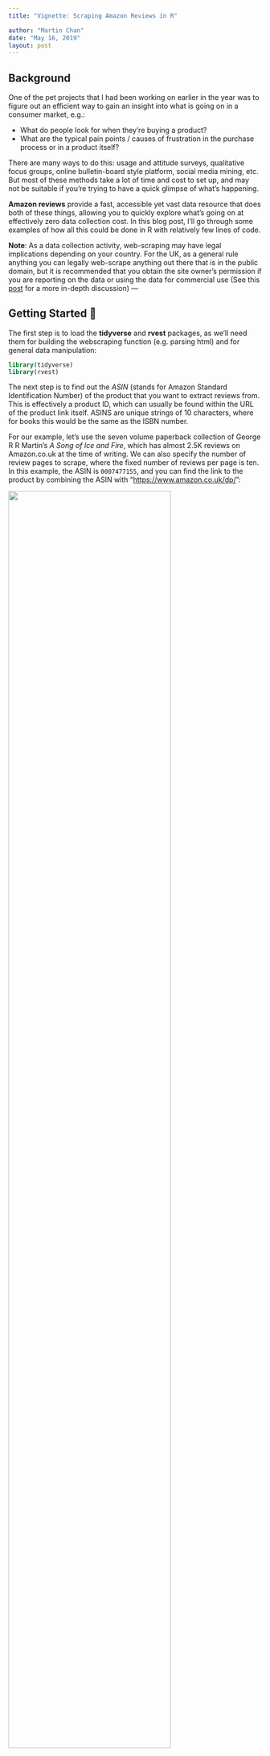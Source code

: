 ```yaml
---
title: "Vignette: Scraping Amazon Reviews in R"

author: "Martin Chan"
date: "May 16, 2019"
layout: post
---
```



<section class="main-content">
<div id="background" class="section level2">
<h2>Background</h2>
<p>One of the pet projects that I had been working on earlier in the year was to figure out an efficient way to gain an insight into what is going on in a consumer market, e.g.:</p>
<ul>
<li>What do people look for when they’re buying a product?</li>
<li>What are the typical pain points / causes of frustration in the purchase process or in a product itself?</li>
</ul>
<p>There are many ways to do this: usage and attitude surveys, qualitative focus groups, online bulletin-board style platform, social media mining, etc. But most of these methods take a lot of time and cost to set up, and may not be suitable if you’re trying to have a quick glimpse of what’s happening.</p>
<p><strong>Amazon reviews</strong> provide a fast, accessible yet vast data resource that does both of these things, allowing you to quickly explore what’s going on at effectively zero data collection cost. In this blog post, I’ll go through some examples of how all this could be done in R with relatively few lines of code.</p>
<p><strong>Note</strong>: As a data collection activity, web-scraping may have legal implications depending on your country. For the UK, as a general rule anything you can legally web-scrape anything out there that is in the public domain, but it is recommended that you obtain the site owner’s permission if you are reporting on the data or using the data for commercial use (See this <a href="https://benbernardblog.com/web-scraping-and-crawling-are-perfectly-legal-right/">post</a> for a more in-depth discussion) —</p>
</div>
<div id="getting-started" class="section level2">
<h2>Getting Started 🚀</h2>
<p>The first step is to load the <strong>tidyverse</strong> and <strong>rvest</strong> packages, as we’ll need them for building the webscraping function (e.g. parsing html) and for general data manipulation:</p>
<div class="sourceCode" id="cb1"><pre class="sourceCode r"><code class="sourceCode r"><a class="sourceLine" id="cb1-1" title="1"><span class="kw">library</span>(tidyverse)</a>
<a class="sourceLine" id="cb1-2" title="2"><span class="kw">library</span>(rvest)</a></code></pre></div>
<p>The next step is to find out the <em>ASIN</em> (stands for Amazon Standard Identification Number) of the product that you want to extract reviews from. This is effectively a product ID, which can usually be found within the URL of the product link itself. ASINS are unique strings of 10 characters, where for books this would be the same as the ISBN number.</p>
<p>For our example, let’s use the seven volume paperback collection of George R R Martin’s <em>A Song of Ice and Fire</em>, which has almost 2.5K reviews on Amazon.co.uk at the time of writing. We can also specify the number of review pages to scrape, where the fixed number of reviews per page is ten. In this example, the ASIN is <code>0007477155</code>, and you can find the link to the product by combining the ASIN with “<a href="https://www.amazon.co.uk/dp/" class="uri">https://www.amazon.co.uk/dp/</a>”:</p>
<p><img src="{{ site.url }}{{ site.baseurl }}\images\amazon_got.PNG" width="80%" /></p>
<p>To my knowledge, the URL structure works the same way for Amazon US and Amazon UK - you can simply change the URL root to make this work for the different websites (replace ‘.co.uk’ with ‘.com’). Whether this will continue to work in the future will be dependent on whether Amazon changes the set-up of the URLs.</p>
<hr />
</div>
<div id="writing-the-review-scraping-function" class="section level2">
<h2>Writing the review scraping function</h2>
<p>The next step is to write the main workhorse function for scraping the reviews.</p>
<p>In essence, what we are trying to achieve is to download the HTML content from the Amazon review page, and then use various html parsing and selector functions to organise the downloaded content into an easily manipulable format.</p>
<p>The <code>read_html()</code> function from the <strong>xml2</strong> package reads the HTML content from a given URL, which you can assign to an object in R (so you don’t have to keep re-downloading the website) and figure out how to extract content from the object.</p>
<p>In this specific example of scraping Amazon reviews, our objective is to get to a table that has the following three basic columns:</p>
<ul>
<li>Title of the Review</li>
<li>Body / Content of the Review</li>
<li>Rating given for the Review</li>
</ul>
<p>The trick is to use a combination of <code>html_nodes()</code> and <code>html_text()</code> from the <strong>rvest</strong> package to lock onto the content that you need (The <strong>rvest</strong> package recommends <a href="http://flukeout.github.io/">this</a> really cool site for learning how to use CSS selectors).</p>
<p>In my function, I assign all the bits of extracted content (review title, review body text, and star rating) into individual objects, and combine them into a tidy tibble to make it easy for data analysis.</p>
<p>Let’s call this function <code>scrape_amazon()</code>, and allow it to take in the ASIN and the page number as the two arguments:</p>
<div class="sourceCode" id="cb2"><pre class="sourceCode r"><code class="sourceCode r"><a class="sourceLine" id="cb2-1" title="1">scrape_amazon &lt;-<span class="st"> </span><span class="cf">function</span>(ASIN, page_num){</a>
<a class="sourceLine" id="cb2-2" title="2">  </a>
<a class="sourceLine" id="cb2-3" title="3">  url_reviews &lt;-<span class="st"> </span><span class="kw">paste0</span>(<span class="st">&quot;https://www.amazon.co.uk/product-reviews/&quot;</span>,ASIN,<span class="st">&quot;/?pageNumber=&quot;</span>,page_num)</a>
<a class="sourceLine" id="cb2-4" title="4">  </a>
<a class="sourceLine" id="cb2-5" title="5">  doc &lt;-<span class="st"> </span><span class="kw">read_html</span>(url_reviews) <span class="co"># Assign results to `doc`</span></a>
<a class="sourceLine" id="cb2-6" title="6">  </a>
<a class="sourceLine" id="cb2-7" title="7">  <span class="co"># Review Title</span></a>
<a class="sourceLine" id="cb2-8" title="8">  doc <span class="op">%&gt;%</span><span class="st"> </span></a>
<a class="sourceLine" id="cb2-9" title="9"><span class="st">    </span><span class="kw">html_nodes</span>(<span class="st">&quot;[class=&#39;a-size-base a-link-normal review-title a-color-base review-title-content a-text-bold&#39;]&quot;</span>) <span class="op">%&gt;%</span></a>
<a class="sourceLine" id="cb2-10" title="10"><span class="st">    </span><span class="kw">html_text</span>() -&gt;<span class="st"> </span>review_title</a>
<a class="sourceLine" id="cb2-11" title="11">  </a>
<a class="sourceLine" id="cb2-12" title="12">  <span class="co"># Review Text</span></a>
<a class="sourceLine" id="cb2-13" title="13">  doc <span class="op">%&gt;%</span><span class="st"> </span></a>
<a class="sourceLine" id="cb2-14" title="14"><span class="st">    </span><span class="kw">html_nodes</span>(<span class="st">&quot;[class=&#39;a-size-base review-text review-text-content&#39;]&quot;</span>) <span class="op">%&gt;%</span></a>
<a class="sourceLine" id="cb2-15" title="15"><span class="st">    </span><span class="kw">html_text</span>() -&gt;<span class="st"> </span>review_text</a>
<a class="sourceLine" id="cb2-16" title="16">  </a>
<a class="sourceLine" id="cb2-17" title="17">  <span class="co"># Number of stars in review</span></a>
<a class="sourceLine" id="cb2-18" title="18">  doc <span class="op">%&gt;%</span></a>
<a class="sourceLine" id="cb2-19" title="19"><span class="st">    </span><span class="kw">html_nodes</span>(<span class="st">&quot;[data-hook=&#39;review-star-rating&#39;]&quot;</span>) <span class="op">%&gt;%</span></a>
<a class="sourceLine" id="cb2-20" title="20"><span class="st">    </span><span class="kw">html_text</span>() -&gt;<span class="st"> </span>review_star</a>
<a class="sourceLine" id="cb2-21" title="21">  </a>
<a class="sourceLine" id="cb2-22" title="22">  <span class="co"># Return a tibble</span></a>
<a class="sourceLine" id="cb2-23" title="23">  <span class="kw">tibble</span>(review_title,</a>
<a class="sourceLine" id="cb2-24" title="24">         review_text,</a>
<a class="sourceLine" id="cb2-25" title="25">         review_star,</a>
<a class="sourceLine" id="cb2-26" title="26">         <span class="dt">page =</span> page_num) <span class="op">%&gt;%</span><span class="st"> </span><span class="kw">return</span>()</a>
<a class="sourceLine" id="cb2-27" title="27">}</a></code></pre></div>
<p>You can then run this function to extract a nice, clean table of reviews:</p>
<div class="sourceCode" id="cb3"><pre class="sourceCode r"><code class="sourceCode r"><a class="sourceLine" id="cb3-1" title="1"><span class="kw">scrape_amazon</span>(<span class="dt">ASIN =</span> <span class="st">&quot;0007477155&quot;</span>, <span class="dt">page_num =</span> <span class="dv">5</span>) <span class="op">%&gt;%</span></a>
<a class="sourceLine" id="cb3-2" title="2"><span class="st">  </span><span class="kw">head</span>()</a></code></pre></div>
<pre><code>## # A tibble: 6 x 4
##   review_title                review_text                review_star   page
##   &lt;chr&gt;                       &lt;chr&gt;                      &lt;chr&gt;        &lt;dbl&gt;
## 1 &quot;Fantastic!\n        &quot;      &quot;Absolutely loved the ser~ 5.0 out of ~     5
## 2 &quot;Brilliant audio books\n  ~ &quot;Delivered well packaged ~ 5.0 out of ~     5
## 3 &quot;Epic!\n        &quot;           &quot;I don&#39;t normally read mu~ 4.0 out of ~     5
## 4 &quot;At 2,000 pages plus I am ~ &quot;I have two confessions t~ 4.0 out of ~     5
## 5 &quot;Great value for a good co~ &quot;I bought &#39;Game of Throne~ 5.0 out of ~     5
## 6 &quot;everybody who has read or~ &quot;Well, everybody who has ~ 5.0 out of ~     5</code></pre>
<hr />
</div>
<div id="avoiding-bot-detection" class="section level2">
<h2>Avoiding bot detection</h2>
<p>Now that we’ve written the main web scraping function, we can add in some complexity: specifically, we can introduce systematic delays in between the HTML reads to avoid overloading web servers in a short space of time, which at the same time also helps avoid yourself being picked up as ‘suspicious webscraping behaviour’.</p>
<p>There are three parts to this anti-bot-detection charade:</p>
<ol style="list-style-type: decimal">
<li>You can instruct R to take a three second break between each HTML read by using the <code>Sys.sleep()</code> function.</li>
<li>You can use the modulus operator <code>%%</code> to get R to take extra long breaks every x number of scrapes (to make this appear even less suspicious for a bot detector).</li>
<li>The third and final part to this is that you can also create a system where you scrape a sequence of pages in <em>random</em> order - e.g. instead of scraping pages 1 - 2 - 3, you can scrape in the order of 2 - 3 - 1.</li>
</ol>
<p><strong>Confession</strong>: I’m personally not 100% sure how useful or necessary all this is in avoiding bot detection (<strong>#rstatsuperstition</strong>), but I tend to include these measures anyway as they’re quite simple and fun to do…</p>
<p>After you’ve set this all up, you can use <code>lapply()</code> to loop through the page ranges:</p>
<div class="sourceCode" id="cb5"><pre class="sourceCode r"><code class="sourceCode r"><a class="sourceLine" id="cb5-1" title="1">ASIN &lt;-<span class="st"> &quot;0007477155&quot;</span> <span class="co"># Specify ASIN</span></a>
<a class="sourceLine" id="cb5-2" title="2">page_range &lt;-<span class="st"> </span><span class="dv">1</span><span class="op">:</span><span class="dv">10</span> <span class="co"># Let&#39;s say we want to scrape pages 1 to 10</span></a>
<a class="sourceLine" id="cb5-3" title="3"></a>
<a class="sourceLine" id="cb5-4" title="4"><span class="co"># Create a table that scrambles page numbers using `sample()`</span></a>
<a class="sourceLine" id="cb5-5" title="5"><span class="co"># For randomising page reads!</span></a>
<a class="sourceLine" id="cb5-6" title="6">match_key &lt;-<span class="st"> </span><span class="kw">tibble</span>(<span class="dt">n =</span> page_range,</a>
<a class="sourceLine" id="cb5-7" title="7">                    <span class="dt">key =</span> <span class="kw">sample</span>(page_range,<span class="kw">length</span>(page_range)))</a>
<a class="sourceLine" id="cb5-8" title="8"></a>
<a class="sourceLine" id="cb5-9" title="9"><span class="kw">lapply</span>(page_range, <span class="cf">function</span>(i){</a>
<a class="sourceLine" id="cb5-10" title="10">  j &lt;-<span class="st"> </span>match_key[match_key<span class="op">$</span>n<span class="op">==</span>i,]<span class="op">$</span>key</a>
<a class="sourceLine" id="cb5-11" title="11"></a>
<a class="sourceLine" id="cb5-12" title="12">  <span class="kw">message</span>(<span class="st">&quot;Getting page &quot;</span>,i, <span class="st">&quot; of &quot;</span>,<span class="kw">length</span>(page_range), <span class="st">&quot;; Actual: page &quot;</span>,j) <span class="co"># Progress bar</span></a>
<a class="sourceLine" id="cb5-13" title="13"></a>
<a class="sourceLine" id="cb5-14" title="14">  <span class="kw">Sys.sleep</span>(<span class="dv">3</span>) <span class="co"># Take a three second break</span></a>
<a class="sourceLine" id="cb5-15" title="15"></a>
<a class="sourceLine" id="cb5-16" title="16">  <span class="cf">if</span>((i <span class="op">%%</span><span class="st"> </span><span class="dv">3</span>) <span class="op">==</span><span class="st"> </span><span class="dv">0</span>){ <span class="co"># After every three scrapes... take another two second break</span></a>
<a class="sourceLine" id="cb5-17" title="17">    </a>
<a class="sourceLine" id="cb5-18" title="18">    <span class="kw">message</span>(<span class="st">&quot;Taking a break...&quot;</span>) <span class="co"># Prints a &#39;taking a break&#39; message on your console</span></a>
<a class="sourceLine" id="cb5-19" title="19">    </a>
<a class="sourceLine" id="cb5-20" title="20">    <span class="kw">Sys.sleep</span>(<span class="dv">2</span>) <span class="co"># Take an additional two second break</span></a>
<a class="sourceLine" id="cb5-21" title="21">  }</a>
<a class="sourceLine" id="cb5-22" title="22">  <span class="kw">scrape_amazon</span>(<span class="dt">ASIN =</span> ASIN, <span class="dt">page_num =</span> j) <span class="co"># Scrape</span></a>
<a class="sourceLine" id="cb5-23" title="23">}) -&gt;<span class="st"> </span>output_list</a></code></pre></div>
<p>My R console looks like this, with the progress message: <img src="{{ site.url }}{{ site.baseurl }}\images\amazon_console.PNG" width="80%" /> —</p>
</div>
<div id="what-do-i-do-with-the-results" class="section level2">
<h2>What do I do with the results?</h2>
<p>The analytical possibilities are quite endless: word clouds, n-gram analysis, sentiment analysis, network diagrams… and definitely a topic for a separate post. To end the post, here is a quick demo of what you can easily do with ten lines of code!</p>
<div class="sourceCode" id="cb6"><pre class="sourceCode r"><code class="sourceCode r"><a class="sourceLine" id="cb6-1" title="1"><span class="kw">library</span>(tidytext)</a>
<a class="sourceLine" id="cb6-2" title="2"><span class="kw">library</span>(wordcloud)</a>
<a class="sourceLine" id="cb6-3" title="3"></a>
<a class="sourceLine" id="cb6-4" title="4">output_list <span class="op">%&gt;%</span><span class="st"> </span></a>
<a class="sourceLine" id="cb6-5" title="5"><span class="st">  </span><span class="kw">bind_rows</span>() <span class="op">%&gt;%</span></a>
<a class="sourceLine" id="cb6-6" title="6"><span class="st">  </span><span class="kw">unnest_tokens</span>(<span class="dt">output =</span> <span class="st">&quot;word&quot;</span>, <span class="dt">input =</span> <span class="st">&quot;review_text&quot;</span>, <span class="dt">token =</span> <span class="st">&quot;words&quot;</span>) <span class="op">%&gt;%</span></a>
<a class="sourceLine" id="cb6-7" title="7"><span class="st">  </span><span class="kw">count</span>(word) <span class="op">%&gt;%</span></a>
<a class="sourceLine" id="cb6-8" title="8"><span class="st">  </span><span class="kw">filter</span>(<span class="op">!</span>(word <span class="op">%in%</span><span class="st"> </span><span class="kw">c</span>(<span class="st">&quot;book&quot;</span>,<span class="st">&quot;books&quot;</span>))) <span class="op">%&gt;%</span></a>
<a class="sourceLine" id="cb6-9" title="9"><span class="st">  </span><span class="kw">anti_join</span>(tidytext<span class="op">::</span>stop_words, <span class="dt">by =</span> <span class="st">&quot;word&quot;</span>) -&gt;<span class="st"> </span>word_tb</a>
<a class="sourceLine" id="cb6-10" title="10"></a>
<a class="sourceLine" id="cb6-11" title="11">wordcloud<span class="op">::</span><span class="kw">wordcloud</span>(<span class="dt">words =</span> word_tb<span class="op">$</span>word, <span class="dt">freq =</span> word_tb<span class="op">$</span>n)</a></code></pre></div>
<p><img src="{{ site.url }}{{ site.baseurl }}/knitr_files/Webscraping_Amazon_16-05-19_files/figure-html/wordcloud-1.png" /><!-- --></p>
</div>
</section>
